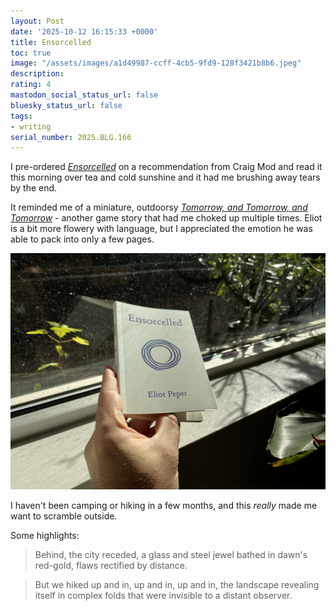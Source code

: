 ```yaml
---
layout: Post
date: '2025-10-12 16:15:33 +0000'
title: Ensorcelled
toc: true
image: "/assets/images/a1d49987-ccff-4cb5-9fd9-128f3421b8b6.jpeg"
description:
rating: 4
mastodon_social_status_url: false
bluesky_status_url: false
tags:
- writing
serial_number: 2025.BLG.166
---
```

I pre-ordered *[Ensorcelled](https://eliotpeper.com/books/ensorcelled)* on a recommendation from Craig Mod and read it this morning over tea and cold sunshine and it had me brushing away tears by the end.

It reminded me of a miniature, outdoorsy *[Tomorrow, and Tomorrow, and Tomorrow](https://www.joshbeckman.org/blog/reading/tomorrow-and-tomorrow-and-tomorrow)* - another game story that had me choked up multiple times. Eliot is a bit more flowery with language, but I appreciated the emotion he was able to pack into only a few pages.

![Ensorcelled on a crisp sunny morning](/assets/images/a1d49987-ccff-4cb5-9fd9-128f3421b8b6.jpeg)

I haven't been camping or hiking in a few months, and this *really* made me want to scramble outside.

Some highlights:

> Behind, the city receded, a glass and steel jewel bathed in dawn's red-gold, flaws rectified by distance.

> But we hiked up and in, up and in, up and in, the landscape revealing itself in complex folds that were invisible to a distant observer.
